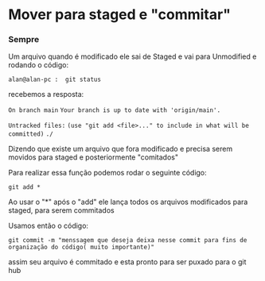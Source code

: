 # Mover para staged e "commitar"



 ### Sempre 

 Um arquivo quando é modificado ele sai de Staged e vai para Unmodified e rodando o código:



 `alan@alan-pc :  git status`

recebemos a resposta:

  `On branch main`
  `Your branch is up to date with 'origin/main'.`

  `Untracked files:`
    `(use "git add <file>..." to include in what will be committed)`
          `./`

Dizendo que existe um arquivo que fora modificado e precisa serem movidos para staged e posteriormente "comitados"

Para realizar essa função podemos rodar o seguinte código:

  `git add *`

Ao usar o "*" após o "add" ele lança todos os arquivos modificados para staged, para serem commitados

Usamos então o código:

  `git commit -m "menssagem que deseja deixa nesse commit para fins de organização do código( muito importante)"`

assim seu arquivo é commitado e esta pronto para ser puxado para o git hub
